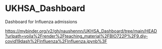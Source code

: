 # UKHSA_Dashboard
Dashboard for Influenza admissions


https://mybinder.org/v2/gh/naushennn/UKHSA_Dashboard/tree/main/HEAD?urlpath=voila%2Frender%2Fteaching_material%2FBIO722P%2F9.diy-covid19dash%2FInfluenza%2FInfluenza.ipynb%3F
